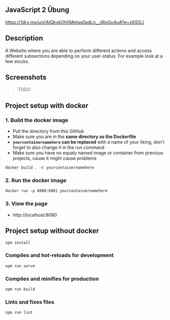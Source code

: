 ## JavaScript 2 Übung
https://1drv.ms/u/s!AlQkvkOh0Melgs0pdLn__iiRoGo4uA?e=z6Sl2J
## Description
A Website where you are able to perform different actions and access different subsections depending on your user-status. For example look at a few stocks.
## Screenshots
> TODO
## Project setup with docker
### 1. Build the docker image
- Pull the directory from this GitHub
- Make sure you are in the **same directory as the Dockerfile**
- **`yourcontainernamehere` can be replaced** with a name of your liking, don't forget to also change it in the run command
- Make sure you have no equaly named image or container from previous projects, cause it might cause problems

```docker
docker build . -t yourcontainernamehere
```
### 2. Run the docker image

```docker
docker run -p 8080:6001 yourcontainernamehere
```
### 3. View the page
- http://localhost:8080

## Project setup without docker
```
npm install
```

### Compiles and hot-reloads for development
```
npm run serve
```

### Compiles and minifies for production
```
npm run build
```

### Lints and fixes files
```
npm run lint
```
